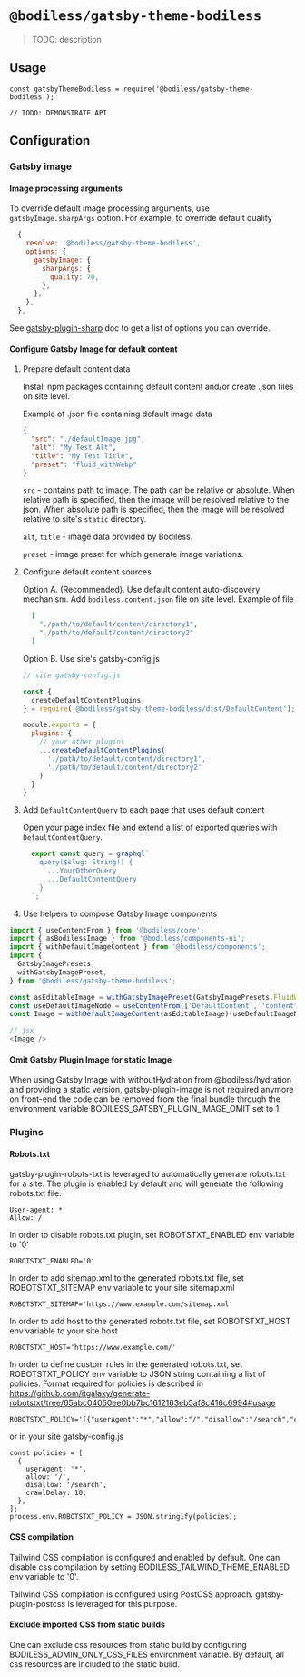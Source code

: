 # `@bodiless/gatsby-theme-bodiless`

> TODO: description

## Usage

```
const gatsbyThemeBodiless = require('@bodiless/gatsby-theme-bodiless');

// TODO: DEMONSTRATE API
```

## Configuration

### Gatsby image

#### Image processing arguments

To override default image processing arguments, use `gatsbyImage.sharpArgs` option. For example, to override default quality

```js
  {
    resolve: '@bodiless/gatsby-theme-bodiless',
    options: {
      gatsbyImage: {
        sharpArgs: {
          quality: 70,
        },
      },
    },
  },
```

See [gatsby-plugin-sharp](https://www.gatsbyjs.com/plugins/gatsby-plugin-sharp/) doc to get a list of options you can override.

#### Configure Gatsby Image for default content

1. Prepare default content data

    Install npm packages containing default content and/or create .json files on site level.

    Example of .json file containing default image data

    ```json
    {
      "src": "./defaultImage.jpg",
      "alt": "My Test Alt",
      "title": "My Test Title",
      "preset": "fluid_withWebp"
    }
    ```

    `src` - contains path to image. The path can be relative or absolute. When relative path is specified, then the image will be resolved relative to the json. When absolute path is specified, then the image will be resolved relative to site's `static` directory.

    `alt`, `title` - image data provided by Bodiless.

    `preset` - image preset for which generate image variations.

1. Configure default content sources

   Option A. (Recommended). Use default content auto-discovery mechanism.
    Add `bodiless.content.json` file on site level. Example of file

    ```json
      [
        "./path/to/default/content/directory1",
        "./path/to/default/content/directory2"
      ]
    ```

    Option B. Use site's gatsby-config.js

    ```js
    // site gatsby-config.js

    const {
      createDefaultContentPlugins,
    } = require('@bodiless/gatsby-theme-bodiless/dist/DefaultContent');

    module.exports = {
      plugins: {
        // your other plugins
        ...createDefaultContentPlugins(
          './path/to/default/content/directory1',
          './path/to/default/content/directory2'
        )
      }
    }
    ```

1. Add `DefaultContentQuery` to each page that uses default content

    Open your page index file and extend a list of exported queries with `DefaultContentQuery`.

    ```js
      export const query = graphql`
        query($slug: String!) {
          ...YourOtherQuery
          ...DefaultContentQuery
        }
      `;
    ```

1. Use helpers to compose Gatsby Image components

```js
import { useContentFrom } from '@bodiless/core';
import { asBodilessImage } from '@bodiless/components-ui';
import { withDefaultImageContent } from '@bodiless/components';
import {
  GatsbyImagePresets,
  withGatsbyImagePreset,
} from '@bodiless/gatsby-theme-bodiless';

const asEditableImage = withGatsbyImagePreset(GatsbyImagePresets.FluidWithWebp)(asBodilessImage);
const useDefaultImageNode = useContentFrom(['DefaultContent', 'contentful1']);
const Image = withDefaultImageContent(asEditableImage)(useDefaultImageNode)('image')('img');

// jsx
<Image />
```

#### Omit Gatsby Plugin Image for static Image
When using Gatsby Image with withoutHydration from @bodiless/hydration and providing a static version, gatsby-plugin-image is not required anymore on front-end the code can be removed from the final bundle through the
environment variable BODILESS_GATSBY_PLUGIN_IMAGE_OMIT set to 1.

### Plugins

#### Robots.txt

gatsby-plugin-robots-txt is leveraged to automatically generate robots.txt for a site. The plugin is enabled by default and will generate the following robots.txt file.
```
User-agent: *
Allow: /
```
In order to disable robots.txt plugin, set ROBOTSTXT_ENABLED env variable to '0'
```
ROBOTSTXT_ENABLED='0'
```
In order to add sitemap.xml to the generated robots.txt file, set ROBOTSTXT_SITEMAP env variable to your site sitemap.xml
```
ROBOTSTXT_SITEMAP='https://www.example.com/sitemap.xml'
```
In order to add host to the generated robots.txt file, set ROBOTSTXT_HOST env variable to your site host
```
ROBOTSTXT_HOST='https://www.example.com/'
```
In order to define custom rules in the generated robots.txt, set ROBOTSTXT_POLICY env variable to JSON string containing a list of policies. Format required for policies is described in https://github.com/itgalaxy/generate-robotstxt/tree/65abc04050ee0bb7bc1612163eb5af8c416c6994#usage
```
ROBOTSTXT_POLICY='[{"userAgent":"*","allow":"/","disallow":"/search","crawlDelay":10}]'
```
or in your site gatsby-config.js
```
const policies = [
  {
    userAgent: '*',
    allow: '/',
    disallow: '/search',
    crawlDelay: 10,
  },
];
process.env.ROBOTSTXT_POLICY = JSON.stringify(policies);
```

#### CSS compilation

Tailwind CSS compilation is configured and enabled by default. One can disable css compilation by setting BODILESS_TAILWIND_THEME_ENABLED env variable to '0'.

Tailwind CSS compilation is configured using PostCSS approach. gatsby-plugin-postcss is leveraged for this purpose.

#### Exclude imported CSS from static builds

One can exclude css resources from static build by configuring BODILESS_ADMIN_ONLY_CSS_FILES environment variable. By default, all css resources are included to the static build.

